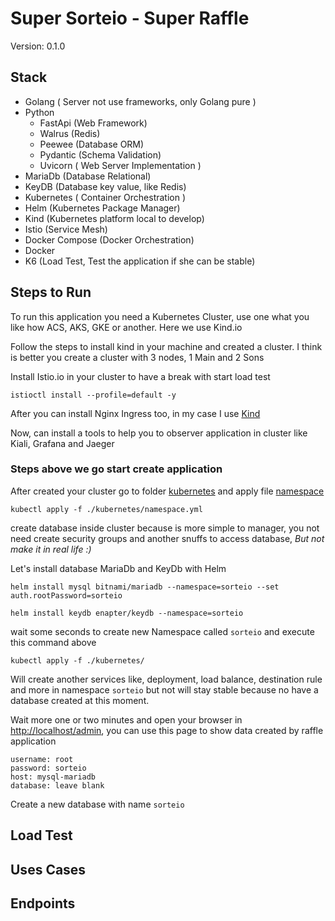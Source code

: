 # Super Sorteio - Super Raffle

Version: 0.1.0

## Stack

* Golang ( Server not use frameworks, only Golang pure )
* Python
  * FastApi (Web Framework)
  * Walrus (Redis)
  * Peewee (Database ORM)
  * Pydantic (Schema Validation)
  * Uvicorn ( Web Server Implementation )
* MariaDb (Database Relational)
* KeyDB (Database key value, like Redis)
* Kubernetes ( Container Orchestration )
* Helm (Kubernetes Package Manager)
* Kind (Kubernetes platform  local to develop)
* Istio (Service Mesh)
* Docker Compose (Docker Orchestration)
* Docker
* K6 (Load Test, Test the application if she can be stable)

## Steps to Run

To run this application you need a Kubernetes Cluster, use one what you like how ACS, AKS, GKE or another. Here we use Kind.io

Follow the steps to install kind in your machine and created a cluster. I think is better you create a cluster with 3
 nodes, 1 Main and 2 Sons

Install Istio.io in your cluster to have a break with start load test

    istioctl install --profile=default -y

After you can install Nginx Ingress too, in my case I use [Kind](https://kind.sigs.k8s.io/docs/user/ingress/)

Now, can install a tools to help you to observer application in cluster like Kiali, Grafana and Jaeger

### Steps above we go start create application

After created your cluster go to folder [kubernetes](./kubernetes) and apply file [namespace](./kubernetes/namespace.yml)

    kubectl apply -f ./kubernetes/namespace.yml

create database inside cluster because is more simple to manager, you not need create security groups and another snuffs 
to access database, *But not make it in real life :)*

Let's install database MariaDb and KeyDb with Helm 

    helm install mysql bitnami/mariadb --namespace=sorteio --set auth.rootPassword=sorteio

    helm install keydb enapter/keydb --namespace=sorteio

wait some seconds to create new Namespace called `sorteio` and execute this command above

    kubectl apply -f ./kubernetes/

Will create another services like, deployment, load balance, destination rule and more in namespace `sorteio`
but not will stay stable because no have a database created at this moment.

Wait more one or two minutes and open your browser in [http://localhost/admin](http://localhost/admin), you can use 
this page to show data created by raffle application

    username: root
    password: sorteio
    host: mysql-mariadb
    database: leave blank

Create a new database with name `sorteio`


## Load Test


## Uses Cases


## Endpoints
